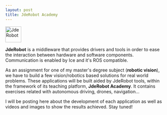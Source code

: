 ```yaml
---
layout: post
title: JdeRobot Academy
---
```

<img src="https://github.com/dpascualhe/dpascualhe.github.io/blob/master/images/jderobot.png" alt="JdeRobot" style="width: 50px;" align="middle"/>

**JdeRobot** is a middleware that provides drivers and tools in order to ease the interaction between hardware and software components. Communication is enabled by Ice and it's ROS compatible.

As an assignment for one of my master's degree subject (**robotic vision**), we have to build a few vision/robotics based solutions for real world problems. These applications will be built aided by JdeRobot tools, within the 
framework of its teaching platform, **JdeRobot Academy**. It contains exercises related with autonomous driving, drones, navigation...

I will be posting here about the development of each application as well as videos and images to show the results achieved. Stay tuned!
